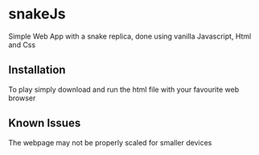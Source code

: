 # snakeJs
Simple Web App with a snake replica, done using vanilla Javascript, Html and Css

## Installation
To play simply download and run the html file with your favourite web browser

## Known Issues
The webpage may not be properly scaled for smaller devices
